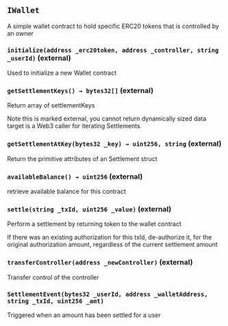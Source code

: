 ## `IWallet`



A simple wallet contract to hold specific ERC20 tokens that is controlled by an owner




### `initialize(address _erc20token, address _controller, string _userId)` (external)

Used to initialize a new Wallet contract





### `getSettlementKeys() → bytes32[]` (external)

Return array of settlementKeys



Note this is marked external, you cannot return dynamically sized data target is a Web3 caller for iterating Settlements


### `getSettlementAtKey(bytes32 _key) → uint256, string` (external)

Return the primitive attributes of an Settlement struct





### `availableBalance() → uint256` (external)

retrieve available balance for this contract





### `settle(string _txId, uint256 _value)` (external)

Perform a settlement by returning token to the wallet contract



If there was an existing authorization for this txId, de-authorize it, for the original authorization amount, regardless of the current settlement amount


### `transferController(address _newController)` (external)

Transfer control of the controller






### `SettlementEvent(bytes32 _userId, address _walletAddress, string _txId, uint256 _amt)`

Triggered when an amount has been settled for a user






